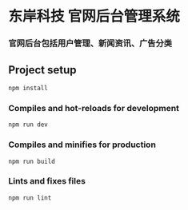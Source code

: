 # 东岸科技 官网后台管理系统


### 官网后台包括用户管理、新闻资讯、广告分类

## Project setup
```
npm install
```

### Compiles and hot-reloads for development
```
npm run dev
```

### Compiles and minifies for production
```
npm run build
```

### Lints and fixes files
```
npm run lint
```

